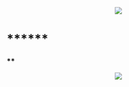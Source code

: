 <p align="center">
  <img src="https://github.com/emilianod98/PythonChallenges-LowLevel/blob/main/src/Learn-python.png">
</p>


# ******

### **

<p align="center">
  <img src="https://github.com/emilianod98/PythonChallenges-LowLevel/blob/main/src/funciones.png">
</p>